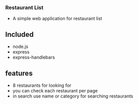 ### Restaurant List
- A simple web application for restaurant list

 ## Included
 - node.js
 - express
 - express-handlebars

 ## features
 - 8 restaurants for looking for
 - you can check each restaurant per page
 - in search use name or category for searching restaurants



 ##